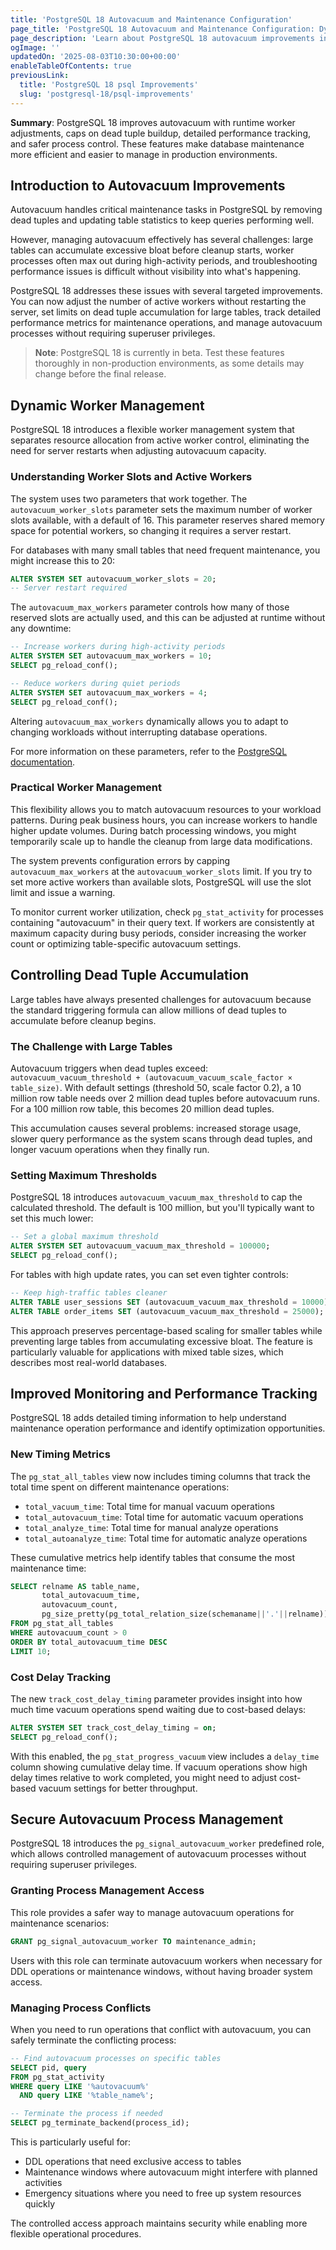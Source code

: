 ```yaml
---
title: 'PostgreSQL 18 Autovacuum and Maintenance Configuration'
page_title: 'PostgreSQL 18 Autovacuum and Maintenance Configuration: Dynamic Workers and Improved Controls'
page_description: 'Learn about PostgreSQL 18 autovacuum improvements including dynamic worker management, better threshold controls, improved monitoring, and new security features for maintenance operations.'
ogImage: ''
updatedOn: '2025-08-03T10:30:00+00:00'
enableTableOfContents: true
previousLink:
  title: 'PostgreSQL 18 psql Improvements'
  slug: 'postgresql-18/psql-improvements'
---
```


**Summary**: PostgreSQL 18 improves autovacuum with runtime worker adjustments, caps on dead tuple buildup, detailed performance tracking, and safer process control. These features make database maintenance more efficient and easier to manage in production environments.



## Introduction to Autovacuum Improvements

Autovacuum handles critical maintenance tasks in PostgreSQL by removing dead tuples and updating table statistics to keep queries performing well.

However, managing autovacuum effectively has several challenges: large tables can accumulate excessive bloat before cleanup starts, worker processes often max out during high-activity periods, and troubleshooting performance issues is difficult without visibility into what's happening.

PostgreSQL 18 addresses these issues with several targeted improvements. You can now adjust the number of active workers without restarting the server, set limits on dead tuple accumulation for large tables, track detailed performance metrics for maintenance operations, and manage autovacuum processes without requiring superuser privileges.

> **Note**: PostgreSQL 18 is currently in beta. Test these features thoroughly in non-production environments, as some details may change before the final release.

## Dynamic Worker Management

PostgreSQL 18 introduces a flexible worker management system that separates resource allocation from active worker control, eliminating the need for server restarts when adjusting autovacuum capacity.

### Understanding Worker Slots and Active Workers

The system uses two parameters that work together. The `autovacuum_worker_slots` parameter sets the maximum number of worker slots available, with a default of 16. This parameter reserves shared memory space for potential workers, so changing it requires a server restart.

For databases with many small tables that need frequent maintenance, you might increase this to 20:

```sql
ALTER SYSTEM SET autovacuum_worker_slots = 20;
-- Server restart required
```

The `autovacuum_max_workers` parameter controls how many of those reserved slots are actually used, and this can be adjusted at runtime without any downtime:

```sql
-- Increase workers during high-activity periods
ALTER SYSTEM SET autovacuum_max_workers = 10;
SELECT pg_reload_conf();

-- Reduce workers during quiet periods
ALTER SYSTEM SET autovacuum_max_workers = 4;
SELECT pg_reload_conf();
```

Altering `autovacuum_max_workers` dynamically allows you to adapt to changing workloads without interrupting database operations.

For more information on these parameters, refer to the [PostgreSQL documentation](https://www.postgresql.org/docs/18/runtime-config-vacuum.html#GUC-AUTOVACUUM-WORKER-SLOTS).

### Practical Worker Management

This flexibility allows you to match autovacuum resources to your workload patterns. During peak business hours, you can increase workers to handle higher update volumes. During batch processing windows, you might temporarily scale up to handle the cleanup from large data modifications.

The system prevents configuration errors by capping `autovacuum_max_workers` at the `autovacuum_worker_slots` limit. If you try to set more active workers than available slots, PostgreSQL will use the slot limit and issue a warning.

To monitor current worker utilization, check `pg_stat_activity` for processes containing "autovacuum" in their query text. If workers are consistently at maximum capacity during busy periods, consider increasing the worker count or optimizing table-specific autovacuum settings.

## Controlling Dead Tuple Accumulation

Large tables have always presented challenges for autovacuum because the standard triggering formula can allow millions of dead tuples to accumulate before cleanup begins.

### The Challenge with Large Tables

Autovacuum triggers when dead tuples exceed: `autovacuum_vacuum_threshold + (autovacuum_vacuum_scale_factor × table_size)`. With default settings (threshold 50, scale factor 0.2), a 10 million row table needs over 2 million dead tuples before autovacuum runs. For a 100 million row table, this becomes 20 million dead tuples.

This accumulation causes several problems: increased storage usage, slower query performance as the system scans through dead tuples, and longer vacuum operations when they finally run.

### Setting Maximum Thresholds

PostgreSQL 18 introduces `autovacuum_vacuum_max_threshold` to cap the calculated threshold. The default is 100 million, but you'll typically want to set this much lower:

```sql
-- Set a global maximum threshold
ALTER SYSTEM SET autovacuum_vacuum_max_threshold = 100000;
SELECT pg_reload_conf();
```

For tables with high update rates, you can set even tighter controls:

```sql
-- Keep high-traffic tables cleaner
ALTER TABLE user_sessions SET (autovacuum_vacuum_max_threshold = 10000);
ALTER TABLE order_items SET (autovacuum_vacuum_max_threshold = 25000);
```

This approach preserves percentage-based scaling for smaller tables while preventing large tables from accumulating excessive bloat. The feature is particularly valuable for applications with mixed table sizes, which describes most real-world databases.

## Improved Monitoring and Performance Tracking

PostgreSQL 18 adds detailed timing information to help understand maintenance operation performance and identify optimization opportunities.

### New Timing Metrics

The `pg_stat_all_tables` view now includes timing columns that track the total time spent on different maintenance operations:

- `total_vacuum_time`: Total time for manual vacuum operations
- `total_autovacuum_time`: Total time for automatic vacuum operations
- `total_analyze_time`: Total time for manual analyze operations
- `total_autoanalyze_time`: Total time for automatic analyze operations

These cumulative metrics help identify tables that consume the most maintenance time:

```sql
SELECT relname AS table_name,
       total_autovacuum_time,
       autovacuum_count,
       pg_size_pretty(pg_total_relation_size(schemaname||'.'||relname)) as table_size
FROM pg_stat_all_tables
WHERE autovacuum_count > 0
ORDER BY total_autovacuum_time DESC
LIMIT 10;
```

### Cost Delay Tracking

The new `track_cost_delay_timing` parameter provides insight into how much time vacuum operations spend waiting due to cost-based delays:

```sql
ALTER SYSTEM SET track_cost_delay_timing = on;
SELECT pg_reload_conf();
```

With this enabled, the `pg_stat_progress_vacuum` view includes a `delay_time` column showing cumulative delay time. If vacuum operations show high delay times relative to work completed, you might need to adjust cost-based vacuum settings for better throughput.

## Secure Autovacuum Process Management

PostgreSQL 18 introduces the `pg_signal_autovacuum_worker` predefined role, which allows controlled management of autovacuum processes without requiring superuser privileges.

### Granting Process Management Access

This role provides a safer way to manage autovacuum operations for maintenance scenarios:

```sql
GRANT pg_signal_autovacuum_worker TO maintenance_admin;
```

Users with this role can terminate autovacuum workers when necessary for DDL operations or maintenance windows, without having broader system access.

### Managing Process Conflicts

When you need to run operations that conflict with autovacuum, you can safely terminate the conflicting process:

```sql
-- Find autovacuum processes on specific tables
SELECT pid, query
FROM pg_stat_activity
WHERE query LIKE '%autovacuum%'
  AND query LIKE '%table_name%';

-- Terminate the process if needed
SELECT pg_terminate_backend(process_id);
```

This is particularly useful for:

- DDL operations that need exclusive access to tables
- Maintenance windows where autovacuum might interfere with planned activities
- Emergency situations where you need to free up system resources quickly

The controlled access approach maintains security while enabling more flexible operational procedures.
